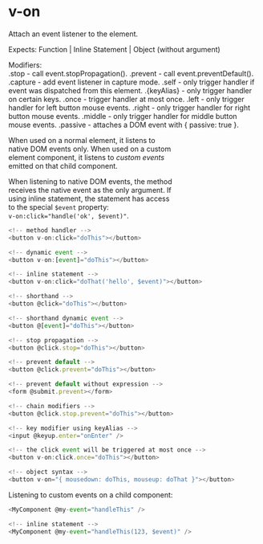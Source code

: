 # v-on

Attach an event listener to the element.  

Expects: Function | Inline Statement | Object (without argument)  

Modifiers:  
    .stop - call event.stopPropagation().
    .prevent - call event.preventDefault().
    .capture - add event listener in capture mode.
    .self - only trigger handler if event was dispatched from this element.
    .{keyAlias} - only trigger handler on certain keys.
    .once - trigger handler at most once.
    .left - only trigger handler for left button mouse events.
    .right - only trigger handler for right button mouse events.
    .middle - only trigger handler for middle button mouse events.
    .passive - attaches a DOM event with { passive: true }.

When used on a normal element, it listens to  
native DOM events only. When used on a custom  
element component, it listens to *custom events*  
emitted on that child component.  

When listening to native DOM events, the method  
receives the native event as the only argument. If  
using inline statement, the statement has access  
to the special `$event` property:  
`v-on:click="handle('ok', $event)"`.  

```js
<!-- method handler -->
<button v-on:click="doThis"></button>

<!-- dynamic event -->
<button v-on:[event]="doThis"></button>

<!-- inline statement -->
<button v-on:click="doThat('hello', $event)"></button>

<!-- shorthand -->
<button @click="doThis"></button>

<!-- shorthand dynamic event -->
<button @[event]="doThis"></button>

<!-- stop propagation -->
<button @click.stop="doThis"></button>

<!-- prevent default -->
<button @click.prevent="doThis"></button>

<!-- prevent default without expression -->
<form @submit.prevent></form>

<!-- chain modifiers -->
<button @click.stop.prevent="doThis"></button>

<!-- key modifier using keyAlias -->
<input @keyup.enter="onEnter" />

<!-- the click event will be triggered at most once -->
<button v-on:click.once="doThis"></button>

<!-- object syntax -->
<button v-on="{ mousedown: doThis, mouseup: doThat }"></button>
```

Listening to custom events on a child component:  
```js
<MyComponent @my-event="handleThis" />

<!-- inline statement -->
<MyComponent @my-event="handleThis(123, $event)" />
```

